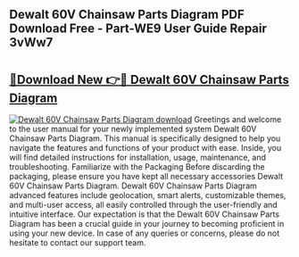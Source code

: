 ## Dewalt 60V Chainsaw Parts Diagram PDF Download Free - Part-WE9 User Guide Repair 3vWw7

# <h2><a href="http://dfjejrg.blite.top/?on=Dewalt+60V+Chainsaw+Parts+Diagram">🔗Download New 👉🔴 Dewalt 60V Chainsaw Parts Diagram</a></h2>

[![Dewalt 60V Chainsaw Parts Diagram download](https://i.imgur.com/lujVjoI.png)](http://dfjejrg.blite.top/?on=Dewalt+60V+Chainsaw+Parts+Diagram)
Greetings and welcome to the user manual for your newly implemented system Dewalt 60V Chainsaw Parts Diagram. This manual is specifically designed to help you navigate the features and functions of your product with ease. Inside, you will find detailed instructions for installation, usage, maintenance, and troubleshooting. Familiarize with the Packaging Before discarding the packaging, please ensure you have kept all necessary accessories Dewalt 60V Chainsaw Parts Diagram. Dewalt 60V Chainsaw Parts Diagram advanced features include geolocation, smart alerts, customizable themes, and multi-user access, all easily controlled through the user-friendly and intuitive interface. Our expectation is that the Dewalt 60V Chainsaw Parts Diagram has been a crucial guide in your journey to becoming proficient in using your new device. In case of any queries or concerns, please do not hesitate to contact our support team.
